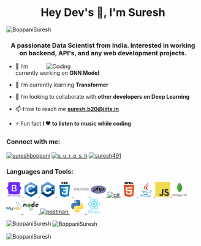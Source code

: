 <h1 align="center">Hey Dev's 👋, I'm Suresh</h1>
<p align="left"> <img src="https://komarev.com/ghpvc/?username=BoppaniSuresh&label=Profile%20views&color=0e75b6&style=flat" alt="BoppaniSuresh" /> </p>
<h3 align="center">A passionate Data Scientist from India. Interested in working on backend, API's, and any web development projects.</h3>
<img  align="right" alt="Coding" width="400" src="https://cdn.dribbble.com/users/4382412/screenshots/15633275/media/085a014ebebde73e5cd510c93941f49a.gif">

- 🔭 I’m currently working on **GNN Model**

- 🌱 I’m currently learning **Transformer**

- 👯 I’m looking to collaborate with **other developers on Deep Learning**

- 📫 How to reach me **suresh.b20@iiits.in**

- ⚡ Fun fact **I ❤️ to listen to music while coding**

<h3 align="left">Connect with me:</h3>
<p align="left">
<a href="https://www.linkedin.com/in/sureshboppani/" target="blank"><img align="center" src="https://raw.githubusercontent.com/rahuldkjain/github-profile-readme-generator/master/src/images/icons/Social/linked-in-alt.svg" alt="sureshboppani" height="30" width="40" /></a>
<a href="https://codeforces.com/profile/s_u_r_e_s_h" target="blank"><img align="center" src="https://cdn.jsdelivr.net/npm/simple-icons@3.1.0/icons/codeforces.svg" alt="s_u_r_e_s_h" height="30" width="40" /></a>
<a href="https://www.kaggle.com/suresh491" target="blank"><img align="center" src="https://cdn.jsdelivr.net/gh/devicons/devicon@latest/icons/kaggle/kaggle-original.svg" alt="suresh491" height="30" width="40" /></a>
</p>

<h3 align="left">Languages and Tools:</h3>
<p align="left"> <a href="https://getbootstrap.com" target="_blank" rel="noreferrer"> <img src="https://raw.githubusercontent.com/devicons/devicon/master/icons/bootstrap/bootstrap-plain-wordmark.svg" alt="bootstrap" width="40" height="40"/> </a> <a href="https://www.cprogramming.com/" target="_blank" rel="noreferrer"> <img src="https://raw.githubusercontent.com/devicons/devicon/master/icons/c/c-original.svg" alt="c" width="40" height="40"/> </a> <a href="https://www.w3schools.com/cpp/" target="_blank" rel="noreferrer"> <img src="https://raw.githubusercontent.com/devicons/devicon/master/icons/cplusplus/cplusplus-original.svg" alt="cplusplus" width="40" height="40"/> </a> <a href="https://www.w3schools.com/css/" target="_blank" rel="noreferrer"> <img src="https://raw.githubusercontent.com/devicons/devicon/master/icons/css3/css3-original-wordmark.svg" alt="css3" width="40" height="40"/> </a> <a href="https://expressjs.com" target="_blank" rel="noreferrer"> <img src="https://raw.githubusercontent.com/devicons/devicon/master/icons/express/express-original-wordmark.svg" alt="express" width="40" height="40"/> </a>  <a href="https://www.php.net/" target="_blank" rel="noreferrer"> <img src="https://raw.githubusercontent.com/devicons/devicon/master/icons/php/php-original.svg" alt="php" width="40" height="40"/> </a>  <a href="https://git-scm.com/" target="_blank" rel="noreferrer"> <img src="https://www.vectorlogo.zone/logos/git-scm/git-scm-icon.svg" alt="git" width="40" height="40"/> </a> <a href="https://www.w3.org/html/" target="_blank" rel="noreferrer"> <img src="https://raw.githubusercontent.com/devicons/devicon/master/icons/html5/html5-original-wordmark.svg" alt="html5" width="40" height="40"/> </a> <a href="https://www.java.com" target="_blank" rel="noreferrer"> <img src="https://raw.githubusercontent.com/devicons/devicon/master/icons/java/java-original.svg" alt="java" width="40" height="40"/> </a> <a href="https://developer.mozilla.org/en-US/docs/Web/JavaScript" target="_blank" rel="noreferrer"> <img src="https://raw.githubusercontent.com/devicons/devicon/master/icons/javascript/javascript-original.svg" alt="javascript" width="40" height="40"/> </a> <a href="https://www.mongodb.com/" target="_blank" rel="noreferrer"> <img src="https://raw.githubusercontent.com/devicons/devicon/master/icons/mongodb/mongodb-original-wordmark.svg" alt="mongodb" width="40" height="40"/> </a> <a href="https://www.mysql.com/" target="_blank" rel="noreferrer"> <img src="https://raw.githubusercontent.com/devicons/devicon/master/icons/mysql/mysql-original-wordmark.svg" alt="mysql" width="40" height="40"/> </a> <a href="https://nodejs.org" target="_blank" rel="noreferrer"> <img src="https://raw.githubusercontent.com/devicons/devicon/master/icons/nodejs/nodejs-original-wordmark.svg" alt="nodejs" width="40" height="40"/> </a> <a href="https://postman.com" target="_blank" rel="noreferrer"> <img src="https://www.vectorlogo.zone/logos/getpostman/getpostman-icon.svg" alt="postman" width="40" height="40"/> </a> <a href="https://www.python.org" target="_blank" rel="noreferrer"> <img src="https://raw.githubusercontent.com/devicons/devicon/master/icons/python/python-original.svg" alt="python" width="40" height="40"/> </a> <a href="https://reactjs.org/" target="_blank" rel="noreferrer"> <img src="https://raw.githubusercontent.com/devicons/devicon/master/icons/react/react-original-wordmark.svg" alt="react" width="40" height="40"/> </a> </p>

<p><img align="left" src="https://github-readme-stats.vercel.app/api/top-langs?username=BoppaniSuresh&show_icons=true&locale=en&layout=compact" alt="BoppaniSuresh" /></p>

<p>&nbsp;<img align="center" src="https://github-readme-stats.vercel.app/api?username=BoppaniSuresh&show_icons=true&locale=en" alt="BoppaniSuresh" /></p>

<p><img align="center" src="https://github-readme-streak-stats.herokuapp.com/?user=BoppaniSuresh&" alt="BoppaniSuresh" /></p>
